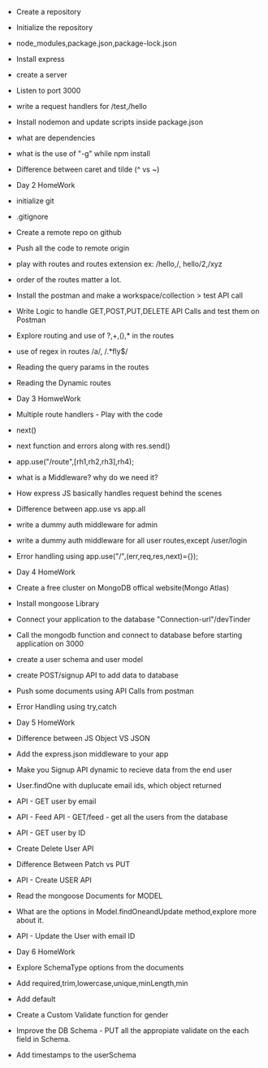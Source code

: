 - Create a repository
- Initialize the repository
- node_modules,package.json,package-lock.json
- Install express
- create a server
- Listen to port 3000 
- write a request handlers for /test,/hello
- Install nodemon and update scripts inside package.json
- what are dependencies
- what is the use of "-g" while npm install 
- Difference between caret and tilde (^ vs ~)

- Day 2 HomeWork
- initialize git
- .gitignore
- Create a remote repo on github
- Push all the code to remote origin 
- play with routes and routes extension ex: /hello,/, hello/2,/xyz
- order of the routes matter a lot. 
- Install the postman and make a workspace/collection > test API call
- Write Logic to handle GET,POST,PUT,DELETE API Calls and test them on Postman
- Explore routing and use of ?,+,(),* in the routes
- use of regex in routes /a/, /.*fly$/
- Reading the query params in the routes
- Reading the Dynamic routes 


- Day 3 HomweWork
- Multiple route handlers - Play with the code
- next()
- next function and errors along with res.send()
- app.use("/route",[rh1,rh2,rh3],rh4);
- what is a Middleware? why do we need it?
- How express JS basically handles request behind the scenes
- Difference between app.use vs app.all
- write a dummy auth middleware for admin
- write a dummy auth middleware for all user routes,except /user/login
- Error handling using app.use("/",(err,req,res,next)={});


- Day 4 HomeWork
- Create a free cluster on MongoDB offical website(Mongo Atlas)
- Install mongoose Library
- Connect your application to the database "Connection-url"/devTinder
- Call the mongodb function and connect to database before starting application on 3000
- create a user schema and user model
- create POST/signup API to add data to database
- Push some documents using API Calls from postman
- Error Handling using try,catch

- Day 5 HomeWork
- Difference between JS Object VS JSON
- Add the express.json middleware to your app
- Make you Signup API dynamic to recieve data from the end user
- User.findOne  with duplucate email ids, which object returned 
- API - GET user by email
- API - Feed API - GET/feed - get all the users from the database
- API - GET user by ID
- Create Delete User API
- Difference Between Patch vs PUT
- API - Create USER API
- Read the mongoose Documents for MODEL
- What are the options in Model.findOneandUpdate method,explore more about it.
- API - Update the User with email ID

- Day 6 HomeWork
- Explore SchemaType options from the documents
- Add required,trim,lowercase,unique,minLength,min
- Add default
- Create a Custom Validate function for gender
- Improve the DB Schema - PUT all the appropiate validate on the each field in Schema.
- Add timestamps to the userSchema
 


